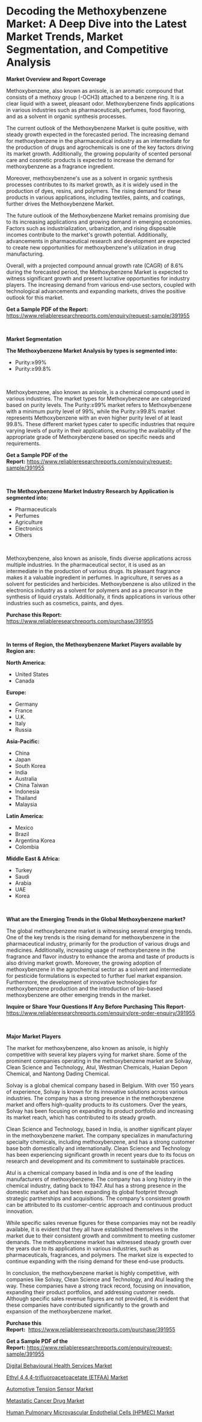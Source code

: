 <p><h1>Decoding the Methoxybenzene Market: A Deep Dive into the Latest Market Trends, Market Segmentation, and Competitive Analysis</h1></p><p><strong>Market Overview and Report Coverage</strong></p>
<p><p>Methoxybenzene, also known as anisole, is an aromatic compound that consists of a methoxy group (-OCH3) attached to a benzene ring. It is a clear liquid with a sweet, pleasant odor. Methoxybenzene finds applications in various industries such as pharmaceuticals, perfumes, food flavoring, and as a solvent in organic synthesis processes.</p><p>The current outlook of the Methoxybenzene Market is quite positive, with steady growth expected in the forecasted period. The increasing demand for methoxybenzene in the pharmaceutical industry as an intermediate for the production of drugs and agrochemicals is one of the key factors driving its market growth. Additionally, the growing popularity of scented personal care and cosmetic products is expected to increase the demand for methoxybenzene as a fragrance ingredient.</p><p>Moreover, methoxybenzene's use as a solvent in organic synthesis processes contributes to its market growth, as it is widely used in the production of dyes, resins, and polymers. The rising demand for these products in various applications, including textiles, paints, and coatings, further drives the Methoxybenzene Market.</p><p>The future outlook of the Methoxybenzene Market remains promising due to its increasing applications and growing demand in emerging economies. Factors such as industrialization, urbanization, and rising disposable incomes contribute to the market's growth potential. Additionally, advancements in pharmaceutical research and development are expected to create new opportunities for methoxybenzene's utilization in drug manufacturing.</p><p>Overall, with a projected compound annual growth rate (CAGR) of 8.6% during the forecasted period, the Methoxybenzene Market is expected to witness significant growth and present lucrative opportunities for industry players. The increasing demand from various end-use sectors, coupled with technological advancements and expanding markets, drives the positive outlook for this market.</p></p>
<p><strong>Get a Sample PDF of the Report:</strong> <a href="https://www.reliableresearchreports.com/enquiry/request-sample/391955">https://www.reliableresearchreports.com/enquiry/request-sample/391955</a></p>
<p>&nbsp;</p>
<p><strong>Market Segmentation</strong></p>
<p><strong>The Methoxybenzene Market Analysis by types is segmented into:</strong></p>
<p><ul><li>Purity:≥99%</li><li>Purity:≥99.8%</li></ul></p>
<p>&nbsp;</p>
<p><p>Methoxybenzene, also known as anisole, is a chemical compound used in various industries. The market types for Methoxybenzene are categorized based on purity levels. The Purity:≥99% market refers to Methoxybenzene with a minimum purity level of 99%, while the Purity:≥99.8% market represents Methoxybenzene with an even higher purity level of at least 99.8%. These different market types cater to specific industries that require varying levels of purity in their applications, ensuring the availability of the appropriate grade of Methoxybenzene based on specific needs and requirements.</p></p>
<p><strong>Get a Sample PDF of the Report:</strong>&nbsp;<a href="https://www.reliableresearchreports.com/enquiry/request-sample/391955">https://www.reliableresearchreports.com/enquiry/request-sample/391955</a></p>
<p>&nbsp;</p>
<p><strong>The Methoxybenzene Market Industry Research by Application is segmented into:</strong></p>
<p><ul><li>Pharmaceuticals</li><li>Perfumes</li><li>Agriculture</li><li>Electronics</li><li>Others</li></ul></p>
<p>&nbsp;</p>
<p><p>Methoxybenzene, also known as anisole, finds diverse applications across multiple industries. In the pharmaceutical sector, it is used as an intermediate in the production of various drugs. Its pleasant fragrance makes it a valuable ingredient in perfumes. In agriculture, it serves as a solvent for pesticides and herbicides. Methoxybenzene is also utilized in the electronics industry as a solvent for polymers and as a precursor in the synthesis of liquid crystals. Additionally, it finds applications in various other industries such as cosmetics, paints, and dyes.</p></p>
<p><strong>Purchase this Report:</strong>&nbsp; <a href="https://www.reliableresearchreports.com/purchase/391955">https://www.reliableresearchreports.com/purchase/391955</a></p>
<p>&nbsp;</p>
<p><strong>In terms of Region, the Methoxybenzene Market Players available by Region are:</strong></p>
<p>
    <p> <strong> North America: </strong>
        <ul>
            <li>United States</li>
            <li>Canada</li>
        </ul>
        </p> 
    <p> <strong> Europe: </strong>
        <ul>
            <li>Germany</li>
            <li>France</li>
            <li>U.K.</li>
            <li>Italy</li>
            <li>Russia</li>
        </ul>
        </p> 
    <p> <strong> Asia-Pacific: </strong>
        <ul>
            <li>China</li>
            <li>Japan</li>
            <li>South Korea</li>
            <li>India</li>
            <li>Australia</li>
            <li>China Taiwan</li>
            <li>Indonesia</li>
            <li>Thailand</li>
            <li>Malaysia</li>
        </ul>
        </p> 
    <p> <strong> Latin America: </strong>
        <ul>
            <li>Mexico</li>
            <li>Brazil</li>
            <li>Argentina Korea</li>
            <li>Colombia</li>
        </ul>
        </p> 
    <p> <strong> Middle East & Africa: </strong>
        <ul>
            <li>Turkey</li>
            <li>Saudi</li>
            <li>Arabia</li>
            <li>UAE</li>
            <li>Korea</li>
        </ul>
    </p>
    </p>
<p>&nbsp;</p>
<p><strong>What are the Emerging Trends in the Global Methoxybenzene market?</strong></p>
<p><p>The global methoxybenzene market is witnessing several emerging trends. One of the key trends is the rising demand for methoxybenzene in the pharmaceutical industry, primarily for the production of various drugs and medicines. Additionally, increasing usage of methoxybenzene in the fragrance and flavor industry to enhance the aroma and taste of products is also driving market growth. Moreover, the growing adoption of methoxybenzene in the agrochemical sector as a solvent and intermediate for pesticide formulations is expected to further fuel market expansion. Furthermore, the development of innovative technologies for methoxybenzene production and the introduction of bio-based methoxybenzene are other emerging trends in the market.</p></p>
<p><strong>Inquire or Share Your Questions If Any Before Purchasing This Report</strong>- <a href="https://www.reliableresearchreports.com/enquiry/pre-order-enquiry/391955">https://www.reliableresearchreports.com/enquiry/pre-order-enquiry/391955</a></p>
<p>&nbsp;</p>
<p><strong>Major Market Players</strong></p>
<p><p>The market for methoxybenzene, also known as anisole, is highly competitive with several key players vying for market share. Some of the prominent companies operating in the methoxybenzene market are Solvay, Clean Science and Technology, Atul, Westman Chemicals, Huaian Depon Chemical, and Nantong Dading Chemical.</p><p>Solvay is a global chemical company based in Belgium. With over 150 years of experience, Solvay is known for its innovative solutions across various industries. The company has a strong presence in the methoxybenzene market and offers high-quality products to its customers. Over the years, Solvay has been focusing on expanding its product portfolio and increasing its market reach, which has contributed to its steady growth.</p><p>Clean Science and Technology, based in India, is another significant player in the methoxybenzene market. The company specializes in manufacturing specialty chemicals, including methoxybenzene, and has a strong customer base both domestically and internationally. Clean Science and Technology has been experiencing significant growth in recent years due to its focus on research and development and its commitment to sustainable practices.</p><p>Atul is a chemical company based in India and is one of the leading manufacturers of methoxybenzene. The company has a long history in the chemical industry, dating back to 1947. Atul has a strong presence in the domestic market and has been expanding its global footprint through strategic partnerships and acquisitions. The company's consistent growth can be attributed to its customer-centric approach and continuous product innovation.</p><p>While specific sales revenue figures for these companies may not be readily available, it is evident that they all have established themselves in the market due to their consistent growth and commitment to meeting customer demands. The methoxybenzene market has witnessed steady growth over the years due to its applications in various industries, such as pharmaceuticals, fragrances, and polymers. The market size is expected to continue expanding with the rising demand for these end-use products.</p><p>In conclusion, the methoxybenzene market is highly competitive, with companies like Solvay, Clean Science and Technology, and Atul leading the way. These companies have a strong track record, focusing on innovation, expanding their product portfolios, and addressing customer needs. Although specific sales revenue figures are not provided, it is evident that these companies have contributed significantly to the growth and expansion of the methoxybenzene market.</p></p>
<p><strong>Purchase this Report:</strong>&nbsp;&nbsp;<a href="https://www.reliableresearchreports.com/purchase/391955">https://www.reliableresearchreports.com/purchase/391955</a></p>
<p></p>
<p><strong>Get a Sample PDF of the Report:</strong>&nbsp;<a href="https://www.reliableresearchreports.com/enquiry/request-sample/391955">https://www.reliableresearchreports.com/enquiry/request-sample/391955</a></p>
<p><p><a href="https://medium.com/@emiliomartelli542/digital-behavioural-health-services-market-furnishes-information-on-market-share-market-trends-ee2ee5dafc58">Digital Behavioural Health Services Market</a></p><p><a href="https://github.com/provorikovar/Market-Research-Report-List-1/blob/main/ethyl-444-trifluoroacetoacetate-etfaa-market.md">Ethyl 4,4,4-trifluoroacetoacetate (ETFAA) Market</a></p><p><a href="https://medium.com/@landis15236/automotive-tension-sensor-market-research-report-its-history-and-forecast-2023-to-2030-22f721843c01">Automotive Tension Sensor Market</a></p><p><a href="https://medium.com/@andem140256/analyzing-metastatic-cancer-drug-market-global-industry-perspective-and-forecast-2023-to-2030-2d46df68abb9">Metastatic Cancer Drug Market</a></p><p><a href="https://github.com/kipkeeva/Market-Research-Report-List-1/blob/main/human-pulmonary-microvascular-endothelial-cells-hpmec-market.md">Human Pulmonary Microvascular Endothelial Cells (HPMEC) Market</a></p></p>